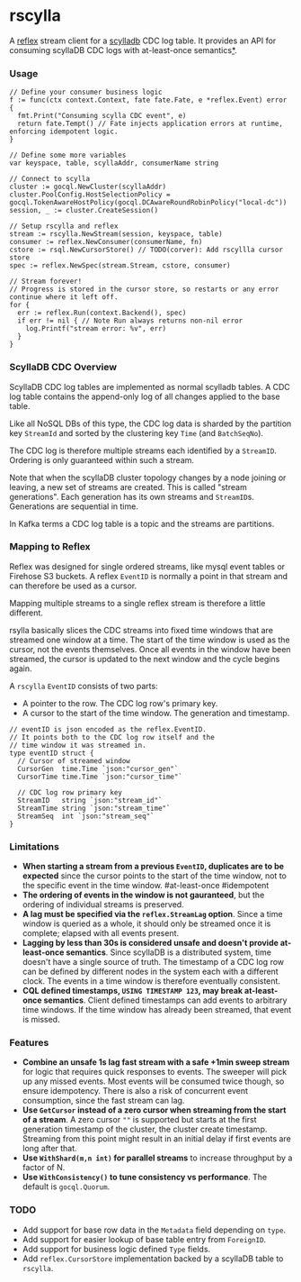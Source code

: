 # rscylla

A [reflex](https://github.com/luno/reflex) stream client for a [scylladb](https://docs.scylladb.com/using-scylla/cdc/) CDC log table. 
It provides an API for consuming scyllaDB CDC logs with at-least-once semantics[*](#Limitations).

### Usage

```
// Define your consumer business logic
f := func(ctx context.Context, fate fate.Fate, e *reflex.Event) error {
  fmt.Print("Consuming scylla CDC event", e)
  return fate.Tempt() // Fate injects application errors at runtime, enforcing idempotent logic.
}

// Define some more variables
var keyspace, table, scyllaAddr, consumerName string

// Connect to scylla
cluster := gocql.NewCluster(scyllaAddr)
cluster.PoolConfig.HostSelectionPolicy = gocql.TokenAwareHostPolicy(gocql.DCAwareRoundRobinPolicy("local-dc"))
session, _ := cluster.CreateSession()

// Setup rscylla and reflex
stream := rscylla.NewStream(session, keyspace, table)
consumer := reflex.NewConsumer(consumerName, fn)
cstore := rsql.NewCursorStore() // TODO(corver): Add rscyllla cursor store
spec := reflex.NewSpec(stream.Stream, cstore, consumer)

// Stream forever!
// Progress is stored in the cursor store, so restarts or any error continue where it left off.
for {
  err := reflex.Run(context.Backend(), spec)
  if err != nil { // Note Run always returns non-nil error
    log.Printf("stream error: %v", err)
  }
}
```


### ScyllaDB CDC Overview
ScyllaDB CDC log tables are implemented as normal scylladb tables. 
A CDC log table contains the append-only log of all changes applied to the base table.

Like all NoSQL DBs of this type, the CDC log data is sharded by the partition 
key `StreamId` and sorted by the clustering key `Time` (and `BatchSeqNo`). 

The CDC log is therefore multiple streams each identified by a `StreamID`. 
Ordering is only guaranteed within such a stream. 

Note that when the scyllaDB cluster topology changes by a node joining or leaving, 
a new set of streams are created. This is called "stream generations". 
Each generation has its own streams and `StreamID`s. Generations are sequential in time.

In Kafka terms a CDC log table is a topic and the streams are partitions.

### Mapping to Reflex
Reflex was designed for single ordered streams, like mysql event tables or Firehose S3 buckets. 
A reflex `EventID` is normally a point in that stream and can therefore be used as a cursor.

Mapping multiple streams to a single reflex stream is therefore a little different.

rsylla basically slices the CDC streams into fixed time windows that are streamed one window at a time.
The start of the time window is used as the cursor, not the events themselves. 
Once all events in the window have been streamed, the cursor is updated to the next 
window and the cycle begins again.

A `rscylla` `EventID` consists of two parts:
 - A pointer to the row. The CDC log row's primary key.
 - A cursor to the start of the time window. The generation and timestamp.

```
// eventID is json encoded as the reflex.EventID.
// It points both to the CDC log row itself and the
// time window it was streamed in.
type eventID struct {
  // Cursor of streamed window
  CursorGen  time.Time `json:"cursor_gen"`
  CursorTime time.Time `json:"cursor_time"`

  // CDC log row primary key
  StreamID   string `json:"stream_id"`
  StreamTime string `json:"stream_time"`
  StreamSeq  int `json:"stream_seq"`
}
```

### Limitations
 - **When starting a stream from a previous `EventID`, duplicates 
   are to be expected** since the cursor points to the start of the time window, not to the 
   specific event in the time window. #at-least-once #idempotent
 - **The ordering of events in the window is not gauranteed**, but the ordering of individual 
   streams is preserved.
 - **A lag must be specified via the `reflex.StreamLag` option**. Since a time window is 
   queried as a whole, it should only be streamed once it is complete; elapsed with 
   all events present. 
 - **Lagging by less than 30s is considered unsafe and doesn't provide at-least-once semantics**.
   Since scyllaDB is a distributed system, time doesn't have a single source of truth. 
   The timestamp of a CDC log row can be defined by different nodes in the system each 
   with a different clock. The events in a time window is therefore eventually consistent.
 - **CQL defined timestamps, `USING TIMESTAMP 123`, may break at-least-once semantics**. 
   Client defined timestamps can add events to arbitrary time windows. If the time window has
   already been streamed, that event is missed.
 
 ### Features    
 - **Combine an unsafe 1s lag fast stream with a safe +1min sweep stream** for logic that requires 
   quick responses to events. The sweeper will pick up any missed events. 
   Most events will be consumed twice though, so ensure idempotency. There is also a risk of concurrent
   event consumption, since the fast stream can lag.
 - **Use `GetCursor` instead of a zero cursor when streaming from the start of a stream**. 
   A zero cursor `""` is supported but starts at the first generation timestamp of the cluster, the cluster create timestamp.
   Streaming from this point might result in an initial delay if first events are long after that.
 - **Use `WithShard(m,n int)` for parallel streams** to increase throughput by a factor of N. 
 - **Use `WithConsistency()` to tune consistency vs performance**. The default is `gocql.Quorum`.
   
### TODO
 - Add support for base row data in the `Metadata` field depending on `type`.
 - Add support for easier lookup of base table entry from `ForeignID`.
 - Add support for business logic defined `Type` fields.
 - Add `reflex.CursorStore` implementation backed by a scyllaDB table to `rscylla`.
